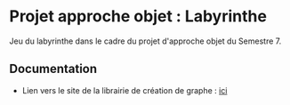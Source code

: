 # Projet approche objet : Labyrinthe

Jeu du labyrinthe dans le cadre du projet d'approche objet du Semestre 7.

## Documentation

* Lien vers le site de la librairie de création de graphe : [ici](http://jgrapht.org/)